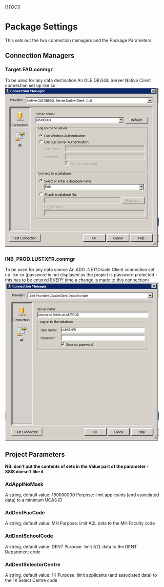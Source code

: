[[_TOC_]]

# Package Settings

This sets out the two connection managers and the Package Parameters

## Connection Managers

### Target.FAD.conmgr

To be used for any data destination
An OLE DB\SQL Server Native Client connection set up like so:
 ![Target_FAD_conmgr.PNG](/.attachments/Target_FAD_conmgr-18422a5b-5c4f-4c44-b36d-392f7902083e.PNG)

### INB_PROD.LUSTXFR.conmgr

To be used for any data source
An ADO .NET\Oracle Client connection set up like so (password is not displayed as the
project is password protected - this has to be entered EVERY time a change is made to
this connection)
 ![INB_PROD_LUSTXFR_conmgr.PNG](/.attachments/INB_PROD_LUSTXFR_conmgr-7d1df574-a27f-4b87-a657-aca2e169fa6d.PNG)

## Project Parameters

**NB: don't put the contents of sets in the Value part of the parameter - SSIS doesn't like it**

### AdApplNoMask

A string, default value: 180000000
Purpose: limit applicants (and associated data) to a minimum UCAS ID

### AdDentFacCode

A string, default value: MH
Purpose: limit A2L data to the MH Faculty code

### AdDentSchoolCode

A string, default value: DENT
Purpose: limit A2L data to the DENT Department code

### AdDentSelectorCentre

A string, default value: 1K
Purpose: limit applicants (and associated data) to the 1K Select Centre code
